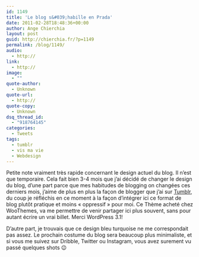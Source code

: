 ```yaml
---
id: 1149
title: 'Le blog s&#039;habille en Prada'
date: 2011-02-28T18:48:36+00:00
author: Ange Chierchia
layout: post
guid: http://chierchia.fr/?p=1149
permalink: /blog/1149/
audio:
  - http://
link:
  - http://
image:
  - ""
quote-author:
  - Unknown
quote-url:
  - http://
quote-copy:
  - Unknown
dsq_thread_id:
  - "918764145"
categories:
  - Tweets
tags:
  - tumblr
  - vis ma vie
  - Webdesign
---
```

Petite note vraiment très rapide concernant le design actuel du blog. Il n&rsquo;est que temporaire. Cela fait bien 3-4 mois que j&rsquo;ai décidé de changer le design du blog, d&rsquo;une part parce que mes habitudes de blogging on changées ces derniers mois, j&rsquo;aime de plus en plus la façon de blogger que j&rsquo;ai sur <a href="http://angechierchia.tumblr.com" target="_blank">Tumblr</a>, du coup je réfléchis en ce moment à la façon d&rsquo;intégrer ici ce format de blog plutôt pratique et moins &laquo;&nbsp;oppressif&nbsp;&raquo; pour moi. Ce Thème acheté chez WooThemes, va me permettre de venir partager ici plus souvent, sans pour autant écrire un vrai billet. Merci WordPress 3.1!

D&rsquo;autre part, je trouvais que ce design bleu turquoise ne me correspondait pas assez. Le prochain costume du blog sera beaucoup plus minimaliste, et si vous me suivez sur Dribble, Twitter ou Instagram, vous avez surement vu passé quelques shots 😉